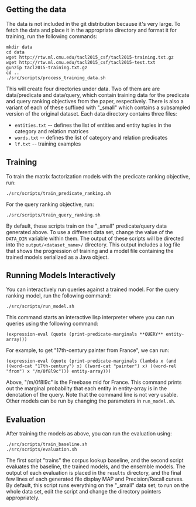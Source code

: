 
## Getting the data

The data is not included in the git distribution because it's very
large. To fetch the data and place it in the appropriate directory and
format it for training, run the following commands:

```
mkdir data
cd data
wget http://rtw.ml.cmu.edu/tacl2015_csf/tacl2015-training.txt.gz
wget http://rtw.ml.cmu.edu/tacl2015_csf/tacl2015-test.txt
gunzip tacl2015-training.txt.gz
cd ..
./src/scripts/process_training_data.sh
```

This will create four directories under data. Two of them are are
data/predicate and data/query, which contain training data for the
predicate and query ranking objectives from the paper,
respectively. There is also a variant of each of these suffixed with
"_small" which contains a subsampled version of the original
dataset. Each data directory contains three files:

* `entities.txt` -- defines the list of entities and entity tuples in the category and relation matrices
* `words.txt` -- defines the list of category and relation predicates
* `lf.txt` -- training examples

## Training

To train the matrix factorization models with the predicate ranking
objective, run:

```
./src/scripts/train_predicate_ranking.sh
```

For the query ranking objective, run:

```
./src/scripts/train_query_ranking.sh
```

By default, these scripts train on the "_small" predicate/query data
generated above. To use a different data set, change the value of the
`DATA_DIR` variable within them. The output of these scripts will be
directed into the `output/<dataset_name>/` directory. This output
includes a log file that shows the progression of training and a model
file containing the trained models serialized as a Java object.

## Running Models Interactively

You can interactively run queries against a trained model. For the
query ranking model, run the following command:

```
./src/scripts/run_model.sh
```

This command starts an interactive lisp interpreter where you can run
queries using the following command:

```
(expression-eval (quote (print-predicate-marginals **QUERY** entity-array)))
```

For example, to get "17th-century painter from France", we can run:

```
(expression-eval (quote (print-predicate-marginals (lambda x (and ((word-cat "17th-century") x) ((word-cat "painter") x) ((word-rel "from") x "/m/0f8l9c"))) entity-array)))
```

Above, "/m/0f8l9c" is the Freebase mid for France. This command prints
out the marginal probability that each entity in entity-array is in
the denotation of the query. Note that the command line is not very
usable. Other models can be run by changing the parameters in
`run_model.sh`.

## Evaluation

After training the models as above, you can run the evaluation using:

```
./src/scripts/train_baseline.sh
./src/scripts/evaluation.sh
```

The first script "trains" the corpus lookup baseline, and the second
script evaluates the baseline, the trained models, and the ensemble
models. The output of each evaluation is placed in the `results`
directory, and the final few lines of each generated file display MAP
and Precision/Recall curves. By default, this script runs everything
on the "_small" data set; to run on the whole data set, edit the
script and change the directory pointers appropriately.
